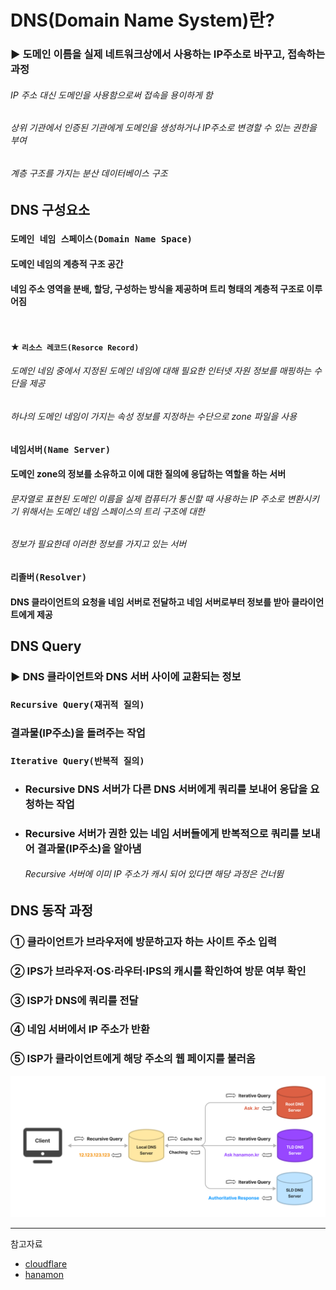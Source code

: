 # DNS(Domain Name System)란?
### ▶ 도메인 이름을 실제 네트워크상에서 사용하는 IP주소로 바꾸고, 접속하는 과정
  ###### IP 주소 대신 도메인을 사용함으로써 접속을 용이하게 함
  ###### 상위 기관에서 인증된 기관에게 도메인을 생성하거나 IP주소로 변경할 수 있는 권한을 부여
  ###### 계층 구조를 가지는 분산 데이터베이스 구조

## DNS 구성요소
### `도메인 네임 스페이스(Domain Name Space)`
#### 도메인 네임의 계층적 구조 공간
#### 네임 주소 영역을 분배, 할당, 구성하는 방식을 제공하며 트리 형태의 계층적 구조로 이루어짐

<br/>
   
#### ★ `리소스 레코드(Resorce Record)`
###### 도메인 네임 중에서 지정된 도메인 네임에 대해 필요한 인터넷 자원 정보를 매핑하는 수단을 제공
###### 하나의 도메인 네임이 가지는 속성 정보를 지정하는 수단으로 zone 파일을 사용

### `네임서버(Name Server)`
#### 도메인 zone의 정보를 소유하고 이에 대한 질의에 응답하는 역할을 하는 서버
###### 문자열로 표현된 도메인 이름을 실제 컴퓨터가 통신할 때 사용하는 IP 주소로 변환시키기 위해서는 도메인 네임 스페이스의 트리 구조에 대한
###### 정보가 필요한데 이러한 정보를 가지고 있는 서버

### `리졸버(Resolver)`
#### DNS 클라이언트의 요청을 네임 서버로 전달하고 네임 서버로부터 정보를 받아 클라이언트에게 제공

## DNS Query
### ▶ DNS 클라이언트와 DNS 서버 사이에 교환되는 정보
### `Recursive Query(재귀적 질의)`
### 결과물(IP주소)을 돌려주는 작업
### `Iterative Query(반복적 질의)`
* ### Recursive DNS 서버가 다른 DNS 서버에게 쿼리를 보내어 응답을 요청하는 작업
* ### Recursive 서버가 권한 있는 네임 서버들에게 반복적으로 쿼리를 보내어 결과물(IP주소)을 알아냄
    ###### Recursive 서버에 이미 IP 주소가 캐시 되어 있다면 해당 과정은 건너뜀


## DNS 동작 과정
### ① 클라이언트가 브라우저에 방문하고자 하는 사이트 주소 입력
### ② IPS가 브라우저·OS·라우터·IPS의 캐시를 확인하여 방문 여부 확인
### ③ ISP가 DNS에 쿼리를 전달
### ④ 네임 서버에서 IP 주소가 반환
### ⑤ ISP가 클라이언트에게 해당 주소의 웹 페이지를 불러옴
![](../CS_IMG/DNS.webp)

<hr/>

참고자료
* [cloudflare](https://www.cloudflare.com/ko-kr/learning/dns/what-is-dns/)
* [hanamon](https://hanamon.kr/dns%EB%9E%80-%EB%8F%84%EB%A9%94%EC%9D%B8-%EB%84%A4%EC%9E%84-%EC%8B%9C%EC%8A%A4%ED%85%9C-%EA%B0%9C%EB%85%90%EB%B6%80%ED%84%B0-%EC%9E%91%EB%8F%99-%EB%B0%A9%EC%8B%9D%EA%B9%8C%EC%A7%80/)